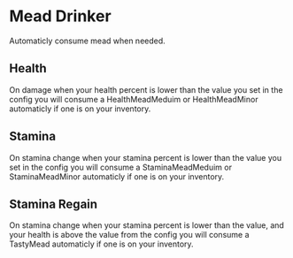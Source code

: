 # Mead Drinker
Automaticly consume mead when needed.

## Health
On damage when your health percent is lower than the value you set in the config you will consume a HealthMeadMeduim or HealthMeadMinor automaticly if one is on your inventory. 

## Stamina
On stamina change when your stamina percent is lower than the value you set in the config you will consume a StaminaMeadMeduim or StaminaMeadMinor automaticly if one is on your inventory.

## Stamina Regain
On stamina change when your stamina percent is lower than the value, and your health is above the value from the config you will consume a TastyMead automaticly if one is on your inventory.
